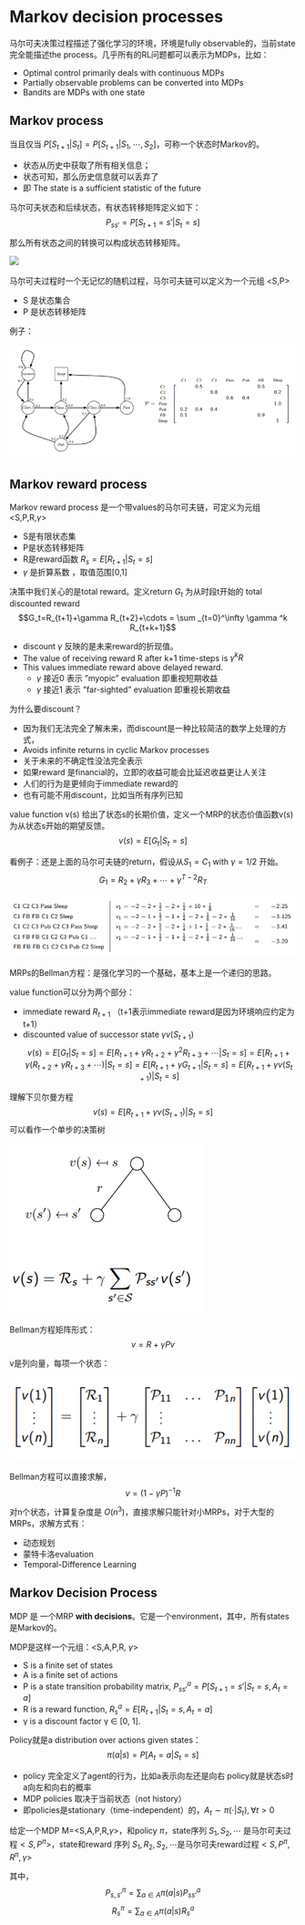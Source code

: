 # Markov decision processes

马尔可夫决策过程描述了强化学习的环境，环境是fully observable的，当前state完全能描述the process。几乎所有的RL问题都可以表示为MDPs，比如：

- Optimal control primarily deals with continuous MDPs
- Partially observable problems can be converted into MDPs
- Bandits are MDPs with one state

## Markov process

当且仅当 $P[S_{t+1}|S_t]=P[S_{t+1}|S_1, \cdots, S_2]$，可称一个状态时Markov的。

- 状态从历史中获取了所有相关信息；
- 状态可知，那么历史信息就可以丢弃了
- 即 The state is a sufficient statistic of the future

马尔可夫状态和后续状态，有状态转移矩阵定义如下：
$$P_{ss'}=P[S_{t+1}=s'|S_t=s]$$

那么所有状态之间的转换可以构成状态转移矩阵。

![](QQ截图20200816164302.png)

马尔可夫过程时一个无记忆的随机过程，马尔可夫链可以定义为一个元组 <S,P>

- S 是状态集合
- P 是状态转移矩阵

例子：

![](img/QQ截图20200816164901.png)

## Markov reward process

Markov reward process 是一个带values的马尔可夫链，可定义为元组<S,P,R,$\gamma$>

- S是有限状态集
- P是状态转移矩阵
- R是reward函数 $R_s = E[R_{t+1}|S_t=s]$
- $\gamma$ 是折算系数 ，取值范围[0,1]

决策中我们关心的是total reward。定义return $G_t$ 为从时段t开始的 total discounted reward 
$$G_t=R_{t+1}+\gamma R_{t+2}+\cdots = \sum _{t=0}^\infty \gamma ^k R_{t+k+1}$$

- discount $\gamma$ 反映的是未来reward的折现值。
- The value of receiving reward R after k+1 time-steps is $\gamma ^k R$
- This values immediate reward above delayed reward.
    - $\gamma$ 接近0 表示 ”myopic” evaluation 即重视短期收益
    - $\gamma$ 接近1 表示 ”far-sighted” evaluation  即重视长期收益
    
为什么要discount？

- 因为我们无法完全了解未来，而discount是一种比较简洁的数学上处理的方式，
- Avoids infinite returns in cyclic Markov processes
- 关于未来的不确定性没法完全表示
- 如果reward 是financial的，立即的收益可能会比延迟收益更让人关注
- 人们的行为是更倾向于immediate reward的
- 也有可能不用discount，比如当所有序列已知

value function v(s) 给出了状态s的长期价值，定义一个MRP的状态价值函数v(s)为从状态s开始的期望反馈。
$$v(s)=E[G_t|S_t=s]$$

看例子：还是上面的马尔可夫链的return，假设从$S_1=C_1$ with $\gamma =1/2$ 开始。
$$G_1=R_2+\gamma R_3 + \cdots+\gamma ^{T-2}R_T$$

![](img/QQ截图20200816173538.png)

MRPs的Bellman方程：是强化学习的一个基础，基本上是一个递归的思路。

value function可以分为两个部分：

- immediate reward $R_{t+1}$ （t+1表示immediate reward是因为环境响应约定为t+1）
- discounted value of successor state $\gamma v(S_{t+1})$
$$v(s)=E[G_t|S_t=s]
=E[R_{t+1}+\gamma R_{t+2}+\gamma ^2 R_{t+3}+\cdots|S_t=s]
=E[R_{t+1}+\gamma (R_{t+2}+\gamma R_{t+3}+\cdots)|S_t=s]
=E[R_{t+1}+\gamma G_{t+1}|S_t=s]
=E[R_{t+1}+\gamma v(S_{t+1})|S_t=s]$$

理解下贝尔曼方程
$$v(s)=E[R_{t+1}+\gamma v(S_{t+1})|S_t=s]$$
可以看作一个单步的决策树

![](img/QQ截图20200816175954.png)

Bellman方程矩阵形式：
$$v=R+\gamma Pv$$

v是列向量，每项一个状态：

![](img/QQ截图20200816180505.png)

Bellman方程可以直接求解，
$$v=(1-\gamma P)^{-1}R$$

对n个状态，计算复杂度是 $O(n^3)$，直接求解只能针对小MRPs，对于大型的MRPs，求解方式有：

- 动态规划
- 蒙特卡洛evaluation
- Temporal-Difference Learning

## Markov Decision Process

MDP 是 一个MRP **with decisions**。它是一个environment，其中，所有states是Markov的。

MDP是这样一个元组：<S,A,P,R, $\gamma$>

- S is a finite set of states
- A is a finite set of actions
- P is a state transition probability matrix, $P^a_{ss'} = P [S_{t+1} = s'| S_t = s, A_t = a]$
- R is a reward function, $R^a_s = E [R_{t+1} | S_t = s, A_t = a]$
- γ is a discount factor γ ∈ [0, 1].

Policy就是a distribution over actions given states：
$$\pi (a|s)=P[A_t = a|S_t = s]$$

- policy 完全定义了agent的行为，比如a表示向左还是向右 policy就是状态s时 a向左和向右的概率
- MDP policies 取决于当前状态（not history）
- 即policies是stationary（time-independent）的，$A_t \sim \pi(\cdot|S_t), \forall t>0$

给定一个MDP M=<S,A,P,R,$\gamma$>，和policy $\pi$，state序列 $S_1, S_2, \cdots$ 是马尔可夫过程$<S, P^{\pi}>$，state和reward 序列 $S_1, R_2, S_2, \cdots$是马尔可夫reward过程$<S,P^{\pi},R^{\pi},\gamma>$

其中，
$$P^{\pi}_{s,s'}=\sum_{a\in A}\pi(a|s)P^a_{ss'}$$
$$R^{\pi}_s=\sum_{a\in A}\pi(a|s)R^a_s$$
